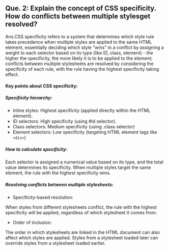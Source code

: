 ## Que. 2: Explain the concept of CSS specificity. How do conflicts between multiple stylesget resolved?

Ans.CSS specificity refers to a system that determines which style rule takes precedence when multiple styles are applied to the same HTML element, essentially deciding which style "wins" in a conflict by assigning a weight to each selector based on its type (like ID, class, element) - the higher the specificity, the more likely it is to be applied to the element; conflicts between multiple stylesheets are resolved by considering the specificity of each rule, with the rule having the highest specificity taking effect. 

#### Key points about CSS specificity:
##### Specificity hierarchy:

- Inline styles: Highest specificity (applied directly within the HTML element). 
- ID selectors: High specificity (using #id selector). 
- Class selectors: Medium specificity (using .class selector) 
- Element selectors: Low specificity (targeting HTML element tags like `<div>`) 

##### How to calculate specificity:

Each selector is assigned a numerical value based on its type, and the total value determines its specificity. When multiple styles target the same element, the rule with the highest specificity wins. 

##### Resolving conflicts between multiple stylesheets:

- Specificity-based resolution:

When styles from different stylesheets conflict, the rule with the highest specificity will be applied, regardless of which stylesheet it comes from. 
- Order of inclusion:

The order in which stylesheets are linked in the HTML document can also affect which styles are applied. Styles from a stylesheet loaded later can override styles from a stylesheet loaded earlier. 

